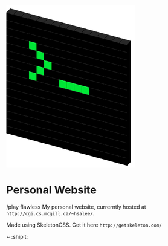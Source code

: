 ![](logo.png)

# Personal Website
/play flawless
My personal website, currerntly hosted at `http://cgi.cs.mcgill.ca/~hsalee/`.

Made using SkeletonCSS. Get it here `http://getskeleton.com/`

~ :shipit:

